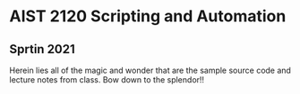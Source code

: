 #  AIST 2120 Scripting and Automation
## Sprtin 2021

Herein lies all of the magic and wonder that are the sample source code and lecture notes from class. Bow down to the splendor!!
